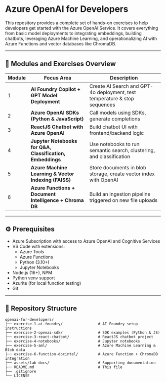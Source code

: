 # Azure OpenAI for Developers 

This repository provides a complete set of hands-on exercises to help developers get started with the Azure OpenAI Service. It covers everything from basic model deployments to integrating embeddings, building chatbots, leveraging Azure Machine Learning, and operationalizing AI with Azure Functions and vector databases like ChromaDB.

---

## 🧠 Modules and Exercises Overview

| Module | Focus Area                                                      | Description |
|--------|------------------------------------------------------------------|-------------|
| 1      | **AI Foundry Copilot + GPT Model Deployment**                    | Create AI Search and GPT-4o deployment, test temperature & stop sequences |
| 2      | **Azure OpenAI SDKs (Python & JavaScript)**                      | Call models using SDKs, generate completions |
| 3      | **ReactJS Chatbot with Azure OpenAI**                            | Build chatbot UI with frontend/backend logic |
| 4      | **Jupyter Notebooks for Q&A, Classification, Embeddings**       | Use notebooks to run semantic search, clustering, and classification |
| 5      | **Azure Machine Learning & Vector Indexing (FAISS)**            | Store documents in blob storage, create vector index with OpenAI |
| 6      | **Azure Functions + Document Intelligence + Chroma DB**         | Build an ingestion pipeline triggered on new file uploads |

---

## ⚙️ Prerequisites

- Azure Subscription with access to Azure OpenAI and Cognitive Services
- VS Code with extensions:
  - Azure Tools
  - Azure Functions
  - Python (3.10+)
  - Jupyter Notebooks
- Node.js (16+), NPM
- Python venv support
- Azurite (for local function testing)
- Git

---
## 📁 Repository Structure

```text
openai-for-developers/
├── exercise-1-ai-foundry/                # AI Foundry setup instructions
├── exercise-2-openai-sdk/                # SDK examples (Python & JS)
├── exercise-3-react-chatbot/             # ReactJS chatbot project
├── exercise-4-notebooks/                 # Jupyter notebooks
├── exercise-5-aml/                       # Azure Machine Learning & Blob data
├── exercise-6-function-docintel/         # Azure Function + ChromaDB integration
├── assets/lab-docs/                      # Supporting documentation
├── README.md                             # This file
├── .gitignore
└── LICENSE


